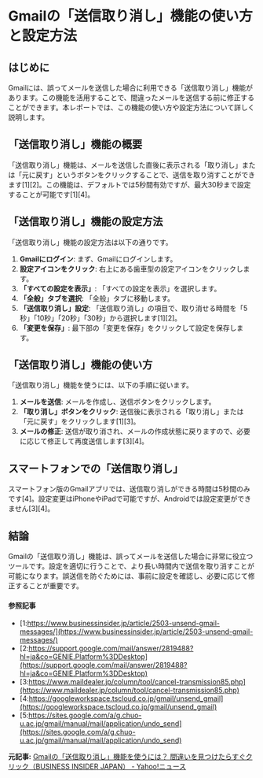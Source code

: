 # Gmailの「送信取り消し」機能の使い方と設定方法

## はじめに

Gmailには、誤ってメールを送信した場合に利用できる「送信取り消し」機能があります。この機能を活用することで、間違ったメールを送信する前に修正することができます。本レポートでは、この機能の使い方や設定方法について詳しく説明します。

## 「送信取り消し」機能の概要

「送信取り消し」機能は、メールを送信した直後に表示される「取り消し」または「元に戻す」というボタンをクリックすることで、送信を取り消すことができます[1][2]。この機能は、デフォルトでは5秒間有効ですが、最大30秒まで設定することが可能です[1][4]。

## 「送信取り消し」機能の設定方法

「送信取り消し」機能の設定方法は以下の通りです。

1. **Gmailにログイン**: まず、Gmailにログインします。
2. **設定アイコンをクリック**: 右上にある歯車型の設定アイコンをクリックします。
3. **「すべての設定を表示」**: 「すべての設定を表示」を選択します。
4. **「全般」タブを選択**: 「全般」タブに移動します。
5. **「送信取り消し」設定**: 「送信取り消し」の項目で、取り消せる時間を「5秒」「10秒」「20秒」「30秒」から選択します[1][2]。
6. **「変更を保存」**: 最下部の「変更を保存」をクリックして設定を保存します。

## 「送信取り消し」機能の使い方

「送信取り消し」機能を使うには、以下の手順に従います。

1. **メールを送信**: メールを作成し、送信ボタンをクリックします。
2. **「取り消し」ボタンをクリック**: 送信後に表示される「取り消し」または「元に戻す」をクリックします[1][3]。
3. **メールの修正**: 送信が取り消され、メールの作成状態に戻りますので、必要に応じて修正して再度送信します[3][4]。

## スマートフォンでの「送信取り消し」

スマートフォン版のGmailアプリでは、送信取り消しができる時間は5秒間のみです[4]。設定変更はiPhoneやiPadで可能ですが、Androidでは設定変更ができません[3][4]。

## 結論

Gmailの「送信取り消し」機能は、誤ってメールを送信した場合に非常に役立つツールです。設定を適切に行うことで、より長い時間内で送信を取り消すことが可能になります。誤送信を防ぐためには、事前に設定を確認し、必要に応じて修正することが重要です。

#### 参照記事
- [1:https://www.businessinsider.jp/article/2503-unsend-gmail-messages/](https://www.businessinsider.jp/article/2503-unsend-gmail-messages/)
- [2:https://support.google.com/mail/answer/2819488?hl=ja&co=GENIE.Platform%3DDesktop](https://support.google.com/mail/answer/2819488?hl=ja&co=GENIE.Platform%3DDesktop)
- [3:https://www.maildealer.jp/column/tool/cancel-transmission85.php](https://www.maildealer.jp/column/tool/cancel-transmission85.php)
- [4:https://googleworkspace.tscloud.co.jp/gmail/unsend_gmail](https://googleworkspace.tscloud.co.jp/gmail/unsend_gmail)
- [5:https://sites.google.com/a/g.chuo-u.ac.jp/gmail/manual/mail/application/undo_send](https://sites.google.com/a/g.chuo-u.ac.jp/gmail/manual/mail/application/undo_send)


**元記事:** [Gmailの「送信取り消し」機能を使うには？ 間違いを見つけたらすぐクリック（BUSINESS INSIDER JAPAN） - Yahoo!ニュース](https://news.yahoo.co.jp/articles/75d337ab08b965991bf8704f74846a221a2454d4?source=rss)
